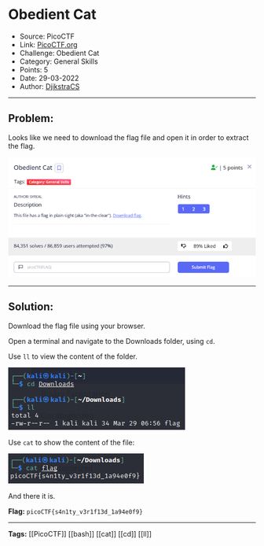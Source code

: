 # Obedient Cat
* Source: PicoCTF 
* Link: [PicoCTF.org](https://picoctf.org/)
* Challenge:  Obedient Cat
* Category: General Skills
* Points: 5
* Date: 29-03-2022
* Author: [DjikstraCS](https://github.com/DjikstraCS)

---
## Problem:

Looks like we need to download the flag file and open it in order to extract the flag.

![](./attachments/Pasted%20image%2020220329124831.png)

---
## Solution:

Download the flag file using your browser.

Open a terminal and navigate to the Downloads folder, using `cd`.

Use `ll` to view the content of the folder.

![](./attachments/Pasted%20image%2020220329130407.png)

Use `cat` to show the content of the file:

![](./attachments/Pasted%20image%2020220329130444.png)

And there it is.

**Flag:** `picoCTF{s4n1ty_v3r1f13d_1a94e0f9}`


---
**Tags:** [[PicoCTF]] [[bash]] [[cat]] [[cd]] [[ll]]